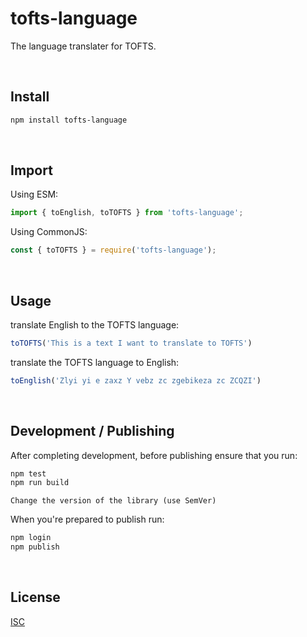 # tofts-language

The language translater for TOFTS.

&nbsp;

## Install
```bash
npm install tofts-language
```
&nbsp;

## Import
Using ESM:
```javascript
import { toEnglish, toTOFTS } from 'tofts-language';
```
Using CommonJS:
```javascript
const { toTOFTS } = require('tofts-language');
```
&nbsp;

## Usage

translate English to the TOFTS language:
```javascript
toTOFTS('This is a text I want to translate to TOFTS')
```
translate the TOFTS language to English:
```javascript
toEnglish('Zlyi yi e zaxz Y vebz zc zgebikeza zc ZCQZI')
```
&nbsp;

## Development / Publishing
After completing development, before publishing ensure that you run:

```javascript
npm test
npm run build
```
```
Change the version of the library (use SemVer)
```
When you're prepared to publish run:
```javascript
npm login
npm publish
```
&nbsp;

## License
[ISC](https://opensource.org/license/isc-license-txt/)